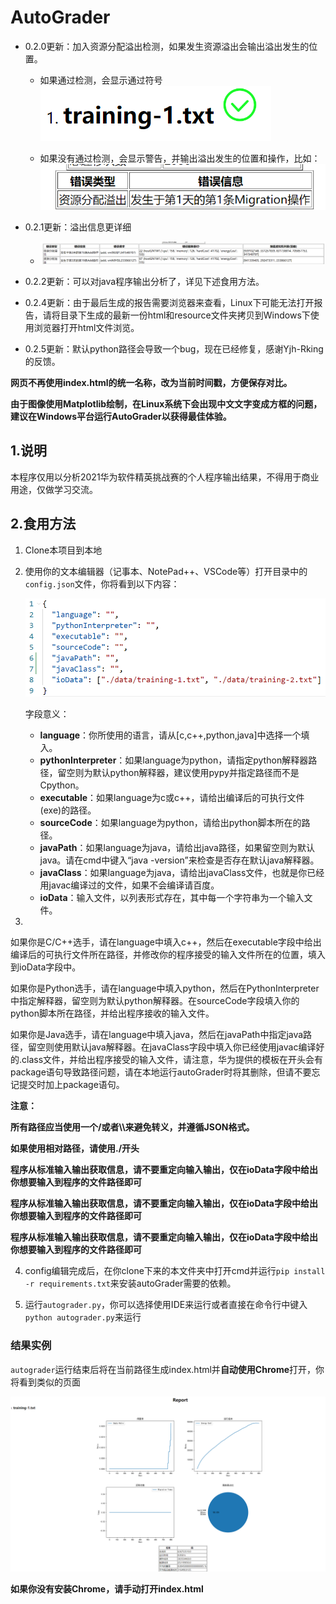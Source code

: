 # AutoGrader

- 0.2.0更新：加入资源分配溢出检测，如果发生资源溢出会输出溢出发生的位置。

  - 如果通过检测，会显示通过符号![image-20210312210156727](./ScreenShot/3.png)

    

  - 如果没有通过检测，会显示警告，并输出溢出发生的位置和操作，比如：![image-20210312210310933](./ScreenShot/4.png)
  
- 0.2.1更新：溢出信息更详细

  - ![image-20210313114711826](./ScreenShot/5.png)
  
- 0.2.2更新：可以对java程序输出分析了，详见下述食用方法。

- 0.2.4更新：由于最后生成的报告需要浏览器来查看，Linux下可能无法打开报告，请将目录下生成的最新一份html和resource文件夹拷贝到Windows下使用浏览器打开html文件浏览。

- 0.2.5更新：默认python路径会导致一个bug，现在已经修复，感谢Yjh-Rking的反馈。

**网页不再使用index.html的统一名称，改为当前时间戳，方便保存对比。**

**由于图像使用Matplotlib绘制，在Linux系统下会出现中文文字变成方框的问题，建议在Windows平台运行AutoGrader以获得最佳体验。**

## 1.说明

本程序仅用以分析2021华为软件精英挑战赛的个人程序输出结果，不得用于商业用途，仅做学习交流。

## 2.食用方法

1. Clone本项目到本地

2. 使用你的文本编辑器（记事本、NotePad++、VSCode等）打开目录中的`config.json`文件，你将看到以下内容：

   ![image-20210314200207973](./ScreenShot/1.png)

   字段意义：

   - **language**：你所使用的语言，请从[c,c++,python,java]中选择一个填入。
   - **pythonInterpreter**：如果language为python，请指定python解释器路径，留空则为默认python解释器，建议使用pypy并指定路径而不是Cpython。
   - **executable**：如果language为c或c++，请给出编译后的可执行文件(exe)的路径。
   - **sourceCode**：如果language为python，请给出python脚本所在的路径。
   - **javaPath**：如果language为java，请给出java路径，如果留空则为默认java。请在cmd中键入“java -version”来检查是否存在默认java解释器。
   - **javaClass**：如果language为java，请给出javaClass文件，也就是你已经用javac编译过的文件，如果不会编译请百度。
   - **ioData**：输入文件，以列表形式存在，其中每一个字符串为一个输入文件。

3. 

   如果你是C/C++选手，请在language中填入c++，然后在executable字段中给出编译后的可执行文件所在路径，并修改你的程序接受的输入文件所在的位置，填入到ioData字段中。

   如果你是Python选手，请在language中填入python，然后在PythonInterpreter中指定解释器，留空则为默认python解释器。在sourceCode字段填入你的python脚本所在路径，并给出程序接收的输入文件。

   如果你是Java选手，请在language中填入java，然后在javaPath中指定java路径，留空则使用默认java解释器。在javaClass字段中填入你已经使用javac编译好的.class文件，并给出程序接受的输入文件，请注意，华为提供的模板在开头会有package语句导致路径问题，请在本地运行autoGrader时将其删除，但请不要忘记提交时加上package语句。

   **注意：**

   **所有路径应当使用一个/或者\\\来避免转义，并遵循JSON格式。**

   **如果使用相对路径，请使用./开头**

   **程序从标准输入输出获取信息，请不要重定向输入输出，仅在ioData字段中给出你想要输入到程序的文件路径即可**

   **程序从标准输入输出获取信息，请不要重定向输入输出，仅在ioData字段中给出你想要输入到程序的文件路径即可**

   **程序从标准输入输出获取信息，请不要重定向输入输出，仅在ioData字段中给出你想要输入到程序的文件路径即可**

4. config编辑完成后，在你clone下来的本文件夹中打开cmd并运行`pip install -r requirements.txt`来安装autoGrader需要的依赖。

5. 运行`autograder.py`，你可以选择使用IDE来运行或者直接在命令行中键入`python autograder.py`来运行

### 结果实例

`autograder`运行结束后将在当前路径生成index.html并**自动使用Chrome**打开，你将看到类似的页面

![image-20210312183146233](./ScreenShot/2.png)

**如果你没有安装Chrome，请手动打开index.html**